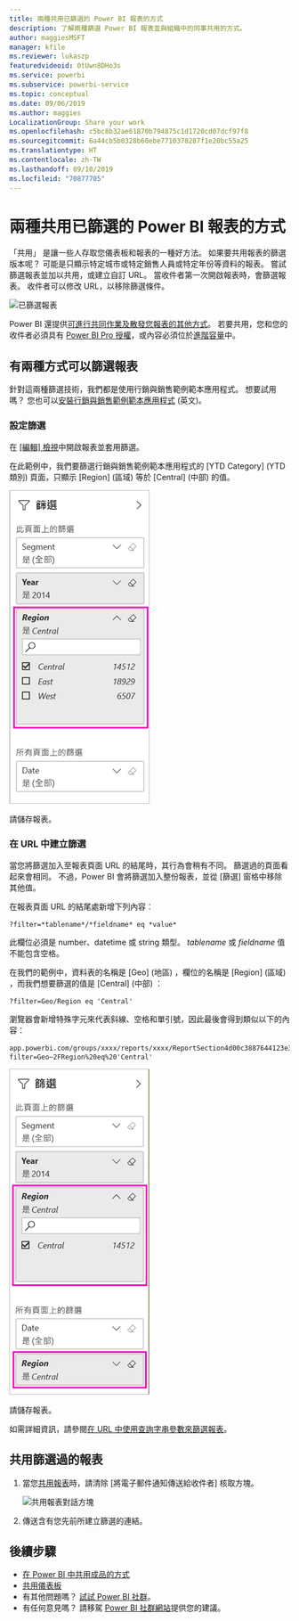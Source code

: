 ```yaml
---
title: 兩種共用已篩選的 Power BI 報表的方式
description: 了解兩種篩選 Power BI 報表並與組織中的同事共用的方式。
author: maggiesMSFT
manager: kfile
ms.reviewer: lukaszp
featuredvideoid: 0tUwn8DHo3s
ms.service: powerbi
ms.subservice: powerbi-service
ms.topic: conceptual
ms.date: 09/06/2019
ms.author: maggies
LocalizationGroup: Share your work
ms.openlocfilehash: c5bc8b32ae61870b794875c1d1720cd07dcf97f8
ms.sourcegitcommit: 6a44cb5b0328b60ebe7710378287f1e20bc55a25
ms.translationtype: HT
ms.contentlocale: zh-TW
ms.lasthandoff: 09/10/2019
ms.locfileid: "70877705"
---
```

# <a name="two-ways-to-share-a-filtered-power-bi-report"></a>兩種共用已篩選的 Power BI 報表的方式
「共用」  是讓一些人存取您儀表板和報表的一種好方法。 如果要共用報表的篩選版本呢？ 可能是只顯示特定城市或特定銷售人員或特定年份等資料的報表。 嘗試篩選報表並加以共用，或建立自訂 URL。 當收件者第一次開啟報表時，會篩選報表。 收件者可以修改 URL，以移除篩選條件。 

![已篩選報表](media/service-share-reports/power-bi-share-filter-pane-report.png)

Power BI 還提供[可進行共同作業及散發您報表的其他方式](service-how-to-collaborate-distribute-dashboards-reports.md)。 若要共用，您和您的收件者必須具有 [Power BI Pro 授權](service-features-license-type.md)，或內容必須位於[進階容量](service-premium-what-is.md)中。 

## <a name="two-ways-to-filter-a-report"></a>有兩種方式可以篩選報表

針對這兩種篩選技術，我們都是使用行銷與銷售範例範本應用程式。 想要試用嗎？ 您也可以[安裝行銷與銷售範例範本應用程式](https://appsource.microsoft.com/product/power-bi/microsoft-retail-analysis-sample.salesandmarketingsample?tab=Overview) \(英文\)。

### <a name="set-a-filter"></a>設定篩選

在 [[編輯] 檢視](consumer/end-user-reading-view.md)中開啟報表並套用篩選。

在此範例中，我們要篩選行銷與銷售範例範本應用程式的 [YTD Category] \(YTD 類別\) 頁面，只顯示 [Region] \(區域\)  等於 [Central] \(中部\)  的值。 
 
![報表篩選窗格](media/service-share-reports/power-bi-share-report-filter.png)

請儲存報表。

### <a name="create-a-filter-in-the-url"></a>在 URL 中建立篩選

當您將篩選加入至報表頁面 URL 的結尾時，其行為會稍有不同。 篩選過的頁面看起來會相同。 不過，Power BI 會將篩選加入整份報表，並從 [篩選] 窗格中移除其他值。  

在報表頁面 URL 的結尾處新增下列內容︰
   
    ?filter=*tablename*/*fieldname* eq *value*
   
此欄位必須是 number、datetime 或 string 類型。 *tablename* 或 *fieldname* 值不能包含空格。
   
在我們的範例中，資料表的名稱是 [Geo] \(地區\)  ，欄位的名稱是 [Region] \(區域\)  ，而我們想要篩選的值是 [Central] \(中部\)  ：
   
    ?filter=Geo/Region eq 'Central'

瀏覽器會新增特殊字元來代表斜線、空格和單引號，因此最後會得到類似以下的內容：
   
    app.powerbi.com/groups/xxxx/reports/xxxx/ReportSection4d00c3887644123e310e?filter=Geo~2FRegion%20eq%20'Central'

![具有 URL 篩選的報表](media/service-share-reports/power-bi-share-report-filter-url.png)

請儲存報表。

如需詳細資訊，請參閱[在 URL 中使用查詢字串參數來篩選報表](service-url-filters.md)。

## <a name="share-the-filtered-report"></a>共用篩選過的報表

1. 當您[共用報表](service-share-dashboards.md)時，請清除 [將電子郵件通知傳送給收件者]  核取方塊。

    ![共用報表對話方塊](media/service-share-reports/power-bi-share-report-dialog.png)

4. 傳送含有您先前所建立篩選的連結。

## <a name="next-steps"></a>後續步驟
* [在 Power BI 中共用成品的方式](service-how-to-collaborate-distribute-dashboards-reports.md)
* [共用儀表板](service-share-dashboards.md)
* 有其他問題嗎？ [試試 Power BI 社群](http://community.powerbi.com/)。
* 有任何意見嗎？ 請移駕 [Power BI 社群網站](https://community.powerbi.com/)提供您的建議。

